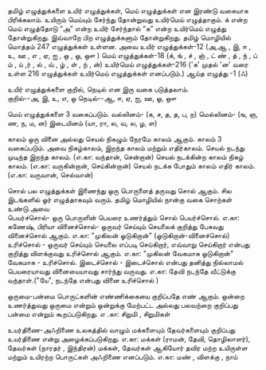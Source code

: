 தமிழ் எழுத்துக்களை  உயிர் எழுத்துக்கள், மெய் எழுத்துக்கள் என இரண்டு வகையாக பிரிக்கலாம். 
உயிரும் மெய்யும் சேர்ந்து தோன்றுவது உயிர்மெய் எழுத்தாகும். 
க் என்ற மெய் எழுத்தோடு “அ” என்ற உயிர் சேர்ந்தால் “க” என்ற உயிர்மெய் எழுத்து தோன்றுகிறது. 
இவ்வாறே பிற எழுத்துக்களும் தோன்றுகிறது. 
தமிழ் மொழியில் மொத்தம் 247 எழுத்துக்கள் உள்ளன. அவை 
உயிர் எழுத்துக்கள்-12 (அ,ஆ , இ, ஈ , உ, ஊ ,  எ , ஏ, ஐ , ஒ , ஓ, ஔ )
மெய்  எழுத்துக்கள்-18  (க், ங் , ச் , ஞ் , ட் ண் , த் , ந் , ப் ம் , ய் ,ர் ,  ல் , வ் , ழ் , ள் , ற் , ன்)
உயிர்மெய் எழுத்துக்கள்-216 ('க' முதல் 'ன' வரை உள்ள 216 எழுத்துக்கள் உயிர்மெய் எழுத்துக்கள் எனப்படும்.)
ஆய்த எழுத்து -1 (ஃ)

உயிர் எழுத்துக்களை குறில், நெடில் என இரு வகை படுத்தலாம்.  
குறில்--அ, இ, உ, எ, ஒ
நெடில்--ஆ, ஈ, ஏ, ஐ, ஊ, ஓ, ஔ

மெய் எழுத்துக்களை 3 வகைப்படும்.
வல்லினம்- (க, ச, த, த, ப, ற)
மெல்லினம்- (ங, ஞ, ண, ந, ம, ன)
இடையினம் (யா, ரா, ல, வ, ல, ழ, ள)
  
காலம் 
ஒரு வினை அல்லது செயல் நிகழும் நேரமே காலம் ஆகும். காலம் 3 வகைப்படும். அவை நிகழ்காலம், இறந்த காலம் மற்றும் எதிர்காலம்.
 செயல் நடந்து முடிந்த இறந்த காலம். (எ.கா: வந்தான், சென்றான்)
 செயல் நடக்கின்ற காலம் நிகழ் காலம். (எ.கா: வருகின்றான், செய்கின்றான்)
 செயல் நடக்க போதும் காலம் எதிர் காலம். (எ.கா: வருவான், செல்வான்)
 
சொல் 
பல எழுத்துக்கள் இணைந்து ஒரு பொருளைத் தருவது சொல் ஆகும். சில இடங்களில் ஓர் எழுத்தாகவும் வரும்.
தமிழ் மொழியில் நான்கு வகை சொற்கள் உண்டு.அவை  
பெயர்ச்சொல்- ஒரு பொருளின் பெயரை உணர்த்தும் சொல் பெயர்ச்சொல்.
எ.கா: கணேஷ், பிரியா
வினைச்சொல்- ஒருவர் செய்யும் செயலைக் குறித்து பேசுவது வினைச்சொல் ஆகும். 
எ.கா: "முகிலன் ஓடுகிறான்" (ஓடுகிறான்-வினைச்சொல்)
உரிச்சொல் -  ஒருவர் செய்யும் செயலை எப்படி செய்கிறார்,  எவ்வாறு செய்கிறார் என்பது குறித்து விளக்குவது உரிச்சொல் ஆகும். 
எ.கா: "முகிலன் வேகமாக ஓடுகிறான்" வேகமாக - உரிச்சொல். 
இடைச்சொல் - இடைச்சொல் என்பது தனித்து நில்லாமல் பெயரையாவது வினையையாவது சார்ந்து வருவது.
எ.கா: தேவி நடந்தே வீட்டுக்கு வந்தாள்.("யே", நடந்தே என்பது வினை உரிச்சொல்    )
   

ஒருமை-பன்மை 
பொருட்களின் எண்ணிக்கையை குறிப்பதே எண் ஆகும்.  ஒன்றை உணர்த்துவது ஒருமை என்றும் ஒன்றுக்கு மேற்பட்ட அல்லது பலவற்றை குறிப்பது பன்மை என்றும் கூறப்படுகிறது. 
எ .கா:  சிறுமி , சிறுமிகள் 

உயர்திணை-அஃறிணை 
  உலகத்தில்  வாழும் மக்களையும் தேவர்களையும் குறிப்பது உயர்திணை என்று அழைக்கப்படுகிறது.
எ.கா: மக்கள் (ராமன், தேவி, தொழிலாளர்), தேவர்கள் (நாரதர் , இந்திரன்)
  மக்கள், தேவர்கள் ஆகியோர் தவிர மற்ற உயிருள்ள மற்றும் உயிரற்ற பொருட்கள் அஃறிணை எனப்படும்.
எ.கா: மண் , விளக்கு , நாய்  




